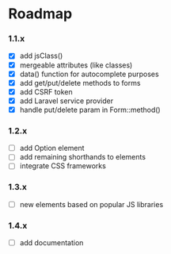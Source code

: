 # Roadmap

### 1.1.x
- [x] add jsClass()
- [x] mergeable attributes (like classes)
- [x] data() function for autocomplete purposes
- [x] add get/put/delete methods to forms
- [x] add CSRF token
- [x] add Laravel service provider
- [x] handle put/delete param in Form::method()

### 1.2.x
- [ ] add Option element
- [ ] add remaining shorthands to elements
- [ ] integrate CSS frameworks

### 1.3.x 
- [ ] new elements based on popular JS libraries

### 1.4.x
- [ ] add documentation